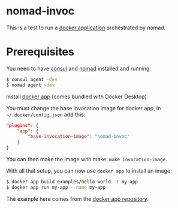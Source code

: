# nomad-invoc

This is a test to run a [docker application](https://github.com/docker/app) orchestrated by nomad.

# Prerequisites

You need to have [consul](https://www.consul.io/) and [nomad](https://www.nomadproject.io/) installed and running:
```bash
$ consul agent -dev
$ nomad agent -dev
```

Install [docker app](https://github.com/docker/app) (comes bundled with Docker Desktop)

You must change the base invocation image for docker app, in `~/.docker/config.json` add this:
```json
"plugins": {
    "app": {
        "base-invocation-image": "nomad-invoc"
    }
}
```

You can then make the image with make: `make invocation-image`.

With all that setup, you can now use `docker app` to install an image:

```bash
$ docker app build examples/hello-world -t my-app
$ docker app run my-app --name my-app
```

The example here comes from the [docker app repository](https://github.com/docker/app/tree/master/examples/hello-world).